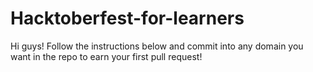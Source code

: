 # Hacktoberfest-for-learners
Hi guys! Follow the instructions below and commit into any domain you want in the repo to earn your first pull request!
